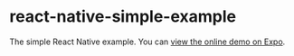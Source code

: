 # react-native-simple-example
The simple React Native example. You can [view the online demo on Expo](snack.expo.io/@khoi/the-simple-react-native-example).